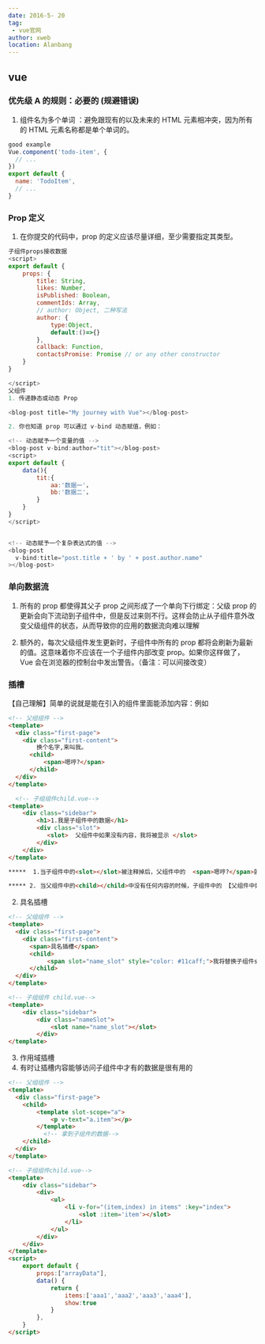 ```yaml
---
date: 2016-5- 20
tag: 
 - vue官网
author: xweb
location: Alanbang
---
```


## vue
### 优先级 A 的规则：必要的 (规避错误)
1. 组件名为多个单词 ：避免跟现有的以及未来的 HTML 元素相冲突，因为所有的 HTML 元素名称都是单个单词的。

```js
good example
Vue.component('todo-item', {
  // ...
})
export default {
  name: 'TodoItem',
  // ...
}
```

### Prop 定义 
1. 在你提交的代码中，prop 的定义应该尽量详细，至少需要指定其类型。
```js
子组件props接收数据
<script>
export default {
    props: {
        title: String,
        likes: Number,
        isPublished: Boolean,
        commentIds: Array,
        // author: Object, 二种写法
        author: {
            type:Object,
            default:()=>{}
        },
        callback: Function,
        contactsPromise: Promise // or any other constructor
    }
}

</script>
父组件
1. 传递静态或动态 Prop

<blog-post title="My journey with Vue"></blog-post>

2. 你也知道 prop 可以通过 v-bind 动态赋值，例如：

<!-- 动态赋予一个变量的值 -->
<blog-post v-bind:author="tit"></blog-post>
<script>
export default {
    data(){
        tit:{
            aa:'数据一'，
            bb:'数据二'，
        }
    }
}
</script>


<!-- 动态赋予一个复杂表达式的值 -->
<blog-post
  v-bind:title="post.title + ' by ' + post.author.name"
></blog-post>
```

### 单向数据流
1. 所有的 prop 都使得其父子 prop 之间形成了一个单向下行绑定：父级 prop 的更新会向下流动到子组件中，但是反过来则不行。这样会防止从子组件意外改变父级组件的状态，从而导致你的应用的数据流向难以理解

2. 额外的，每次父级组件发生更新时，子组件中所有的 prop 都将会刷新为最新的值。这意味着你不应该在一个子组件内部改变 prop。如果你这样做了，Vue 会在浏览器的控制台中发出警告。（备注：可以间接改变）

### 插槽
【自己理解】简单的说就是能在引入的组件里面能添加内容：例如
```html
<!-- 父组组件 -->
<template>
  <div class="first-page">
    <div class="first-content">
        换个名字,来叫我。
      <child>
          <span>嗯哼?</span>
      </child>
  </div>
</template>

  <!-- 子组组件child.vue-->
<template>
    <div class="sidebar">
        <h1>1.我是子组件中的数据</h1>
        <div class="slot">
           <slot>  父组件中如果没有内容，我将被显示 </slot>
        </div>
    </div>
</template>

*****  1.当子组件中的<slot></slot>被注释掉后，父组件中的  <span>嗯哼?</span>就不会展示在页面上。

***** 2. 当父组件中的<child></child>中没有任何内容的时候，子组件中的 【父组件中如果没有内容，我将被显示】到页面上。
  ```

2. 具名插槽
```html
<!-- 父组组件 -->
<template>
  <div class="first-page">
    <div class="first-content">
      <span>具名插槽</span>
      <child>
           <span slot="name_slot" style="color: #11caff;">我将替换子组件slot name="name_slot"的具名插槽</span> 
      </child>
  </div>
</template>

<!-- 子组组件 child.vue-->
<template>
    <div class="sidebar">
        <div class="nameSlot">
            <slot name="name_slot"></slot>
        </div>
</template>
```

3. 作用域插槽
1. 有时让插槽内容能够访问子组件中才有的数据是很有用的

```html
<!-- 父组组件 -->
<template>
  <div class="first-page">
    <child>
        <template slot-scope="a">
            <p v-text="a.item"></p>
        </template>
          <!-- 拿到子组件的数据-->
    </child>
  </div>
</template>

<!-- 子组组件child.vue-->
<template>
    <div class="sidebar">
        <div>
            <ul>
                <li v-for="(item,index) in items" :key="index">
                    <slot :item='item'></slot>
                </li>
            </ul>
        </div>
    </div>
</template>
<script>
    export default {
        props:["arrayData"],
        data() {
            return {
                items:['aaa1','aaa2','aaa3','aaa4'],
                show:true
            }
        },
    }
</script>
```